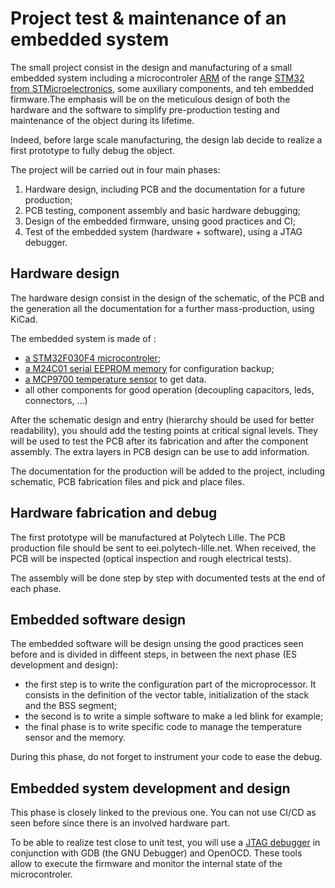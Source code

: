 # Project test & maintenance of an embedded system

The small project consist in the design and manufacturing of a small embedded system including a microcontroler [ARM](https://www.arm.com/) of the range [STM32 from STMicroelectronics](https://www.st.com/en/microcontrollers-microprocessors/stm32-32-bit-arm-cortex-mcus.html), some auxiliary components, and teh embedded firmware.The emphasis will be on the meticulous design of both the hardware and the software to simplify pre-production testing and maintenance of the object during its lifetime.

Indeed, before large scale manufacturing, the design lab decide to realize a first prototype to fully debug the object.

The project will be carried out in four main phases:
1. Hardware design, including PCB and the documentation for a future production;
2. PCB testing, component assembly and basic hardware debugging;
3. Design of the embedded firmware, unsing good practices and CI;
4. Test of the embedded system (hardware + software), using a JTAG debugger.

## Hardware design

The hardware design consist in the design of the schematic, of the PCB and the generation all the documentation for a further mass-production, using KiCad.

The embedded system is made of :
* [a STM32F030F4 microcontroler](https://www.st.com/en/microcontrollers-microprocessors/stm32f030f4.html);
* [a M24C01 serial EEPROM memory](https://www.st.com/en/memories/m24c01-r.html) for configuration backup;
* [a MCP9700 temperature sensor](https://www.microchip.com/en-us/product/mcp9700) to get data.
* all other components for good operation (decoupling capacitors, leds, connectors, ...)

After the schematic design and entry (hierarchy should be used for better readability), you should add the testing points at critical signal levels. They will be used to test the PCB after its fabrication and after the component assembly. The extra layers in PCB design can be use to add information.

The documentation for the production will be added to the project, including schematic, PCB fabrication files and pick and place files.  

## Hardware fabrication and debug

The first prototype will be manufactured at Polytech Lille. The PCB production file should be sent to eei.polytech-lille.net. When received, the PCB will be inspected (optical inspection and rough electrical tests).

The assembly will be done step by step with documented tests at the end of each phase.


## Embedded software design

The embedded software will be design unsing the good practices seen before and is divided in diffeent steps, in between the next phase (ES development and design):
* the first step is to write the configuration part of the microprocessor. It consists in the definition of the vector table, initialization of the stack and the BSS segment;
* the second is to write a simple software to make a led blink for example;
* the final phase is to write specific code to manage the temperature sensor and the memory.

During this phase, do not forget to instrument your code to ease the debug.

## Embedded system development and design

This phase is closely linked to the previous one. You can not use CI/CD as seen before since there is an involved hardware part.

To be able to realize test close to unit test, you will use a [JTAG debugger](https://www.st.com/en/development-tools/st-link-v2.html) in conjunction with GDB (the GNU Debugger) and OpenOCD. These tools allow to execute the firmware and monitor the internal state of the microcontroler.
